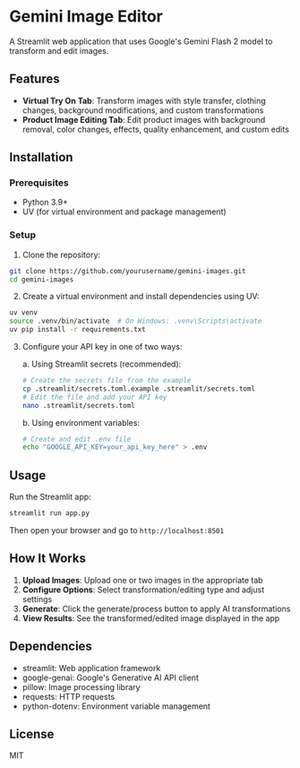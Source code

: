 # Gemini Image Editor

A Streamlit web application that uses Google's Gemini Flash 2 model to transform and edit images.

## Features

- **Virtual Try On Tab**: Transform images with style transfer, clothing changes, background modifications, and custom transformations
- **Product Image Editing Tab**: Edit product images with background removal, color changes, effects, quality enhancement, and custom edits

## Installation

### Prerequisites

- Python 3.9+
- UV (for virtual environment and package management)

### Setup

1. Clone the repository:
```bash
git clone https://github.com/yourusername/gemini-images.git
cd gemini-images
```

2. Create a virtual environment and install dependencies using UV:
```bash
uv venv
source .venv/bin/activate  # On Windows: .venv\Scripts\activate
uv pip install -r requirements.txt
```

3. Configure your API key in one of two ways:

   a. Using Streamlit secrets (recommended):
   ```bash
   # Create the secrets file from the example
   cp .streamlit/secrets.toml.example .streamlit/secrets.toml
   # Edit the file and add your API key
   nano .streamlit/secrets.toml
   ```

   b. Using environment variables:
   ```bash
   # Create and edit .env file
   echo "GOOGLE_API_KEY=your_api_key_here" > .env
   ```

## Usage

Run the Streamlit app:
```bash
streamlit run app.py
```

Then open your browser and go to `http://localhost:8501`

## How It Works

1. **Upload Images**: Upload one or two images in the appropriate tab
2. **Configure Options**: Select transformation/editing type and adjust settings
3. **Generate**: Click the generate/process button to apply AI transformations
4. **View Results**: See the transformed/edited image displayed in the app

## Dependencies

- streamlit: Web application framework
- google-genai: Google's Generative AI API client
- pillow: Image processing library
- requests: HTTP requests
- python-dotenv: Environment variable management

## License

MIT